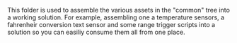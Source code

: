 This folder is used to assemble the various assets in the "common" tree into a working solution. For example, assembling one a temperature sensors, a fahrenheir conversion text sensor and some range trigger scripts into a solution so you can easiliy consume them all from one place.